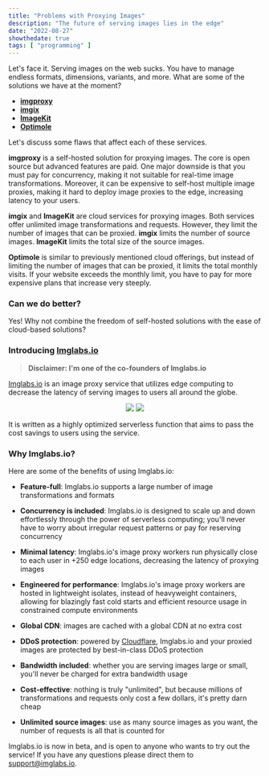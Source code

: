 ```yaml
---
title: "Problems with Proxying Images"
description: "The future of serving images lies in the edge"
date: "2022-08-27"
showthedate: true
tags: [ "programming" ]
---
```


Let's face it. Serving images on the web sucks. You have to manage endless
formats, dimensions, variants, and more. What are some of the solutions we have
at the moment?

* [**imgproxy**](https://imgproxy.net)
* [**imgix**](https://imgix.com)
* [**ImageKit**](https://imagekit.io)
* [**Optimole**](https://optimole.com)

Let's discuss some flaws that affect each of these services.

**imgproxy** is a self-hosted solution for proxying images. The core is open
source but advanced features are paid. One major downside is that you must pay
for concurrency, making it not suitable for real-time image transformations.
Moreover, it can be expensive to self-host multiple image proxies, making it
hard to deploy image proxies to the edge, increasing latency to your users.

**imgix** and **ImageKit** are cloud services for proxying images. Both
services offer unlimited image transformations and requests. However, they
limit the number of images that can be proxied. **imgix** limits the number of
source images. **ImageKit** limits the total size of the source images.

**Optimole** is similar to previously mentioned cloud offerings, but instead of
limiting the number of images that can be proxied, it limits the total monthly
visits. If your website exceeds the monthly limit, you have to pay for more
expensive plans that increase very steeply.

### Can we do better?

Yes! Why not combine the freedom of self-hosted solutions with the ease of
cloud-based solutions?

### Introducing [Imglabs.io](https://imglabs.io)

> **Disclaimer: I'm one of the co-founders of Imglabs.io**

[Imglabs.io](https://imglabs.io) is an image proxy service that utilizes edge
computing to decrease the latency of serving
images to users all around the globe.

<div align="center">
  <img style="display: inline;" src="https://www.darenliang.com/img/imglabs/example.jpg"/>
  <img style="display: inline;" src="https://imglabs.io/?id=750511df-1a3f-43e3-b126-eedf392813b7&url=https://www.darenliang.com/img/imglabs/example.jpg&grayscale"/>
</div>

It is written as a highly optimized serverless function that aims to pass the
cost savings to users using the service.

### Why Imglabs.io?

Here are some of the benefits of using Imglabs.io:

* **Feature-full**: Imglabs.io supports a large number of image transformations
  and formats

* **Concurrency is included**: Imglabs.io is designed to scale up and down
  effortlessly through the power of serverless computing; you'll never have to
  worry about irregular request patterns or pay for reserving concurrency

* **Minimal latency**: Imglabs.io's image proxy workers run physically close to
  each user in +250 edge locations, decreasing the latency of proxying images

* **Engineered for performance**: Imglabs.io's image proxy workers are hosted
  in lightweight isolates, instead of heavyweight containers, allowing for
  blazingly fast cold starts and efficient resource usage in constrained
  compute environments

* **Global CDN**: images are cached with a global CDN at no extra cost

* **DDoS protection**: powered by [Cloudflare](https://www.cloudflare.com),
  Imglabs.io and your proxied images are protected by best-in-class DDoS
  protection

* **Bandwidth included**: whether you are serving images large or small, you'll
  never be charged for extra bandwidth usage

* **Cost-effective**: nothing is truly "unlimited", but because millions
  of transformations and requests only cost a few dollars, it's pretty darn
  cheap

* **Unlimited source images**: use as many source images as you want, the
  number of requests is all that is counted for

Imglabs.io is now in beta, and is open to anyone who wants to try out the
service! If you have any questions please direct them
to [support@imglabs.io](mailto:support@imglabs.io).
